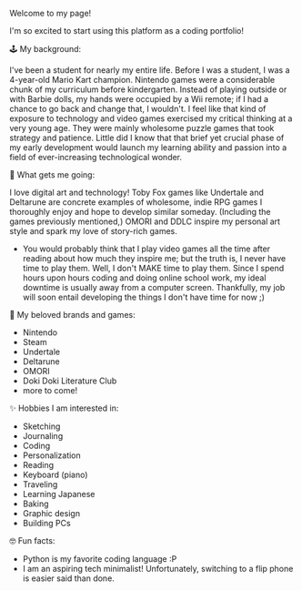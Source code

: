                                                                                                                                                                                                                                                                      
Welcome to my page!    

I'm so excited to start using this platform as a coding portfolio! 

🕹️ My background: 

I've been a student for nearly my entire life. Before I was a student, I was a 4-year-old Mario Kart champion. Nintendo games were a considerable chunk of my curriculum before kindergarten. 
Instead of playing outside or with Barbie dolls, my hands were occupied by a Wii remote; if I had a chance to go back and change that, I wouldn't. I feel like that kind of exposure to technology and
video games exercised my critical thinking at a very young age. They were mainly wholesome puzzle games that took strategy and patience. Little did I know that that brief yet crucial phase of my early development would 
launch my learning ability and passion into a field of ever-increasing technological wonder.

🎇 What gets me going:

I love digital art and technology! Toby Fox games like Undertale and Deltarune are concrete examples of wholesome, indie RPG games I thoroughly enjoy and hope to develop similar someday. 
(Including the games previously mentioned,) OMORI and DDLC inspire my personal art style and spark my love of story-rich games.
- You would probably think that I play video games all the time after reading about how much they inspire me; but the truth is, I never have time to play them. Well, I don't MAKE time to play them.
  Since I spend hours upon hours coding and doing online school work, my ideal downtime is usually away from a computer screen. Thankfully, my job will soon entail developing the things I don't have time for now ;)

👾 My beloved brands and games:

- Nintendo
- Steam
- Undertale
- Deltarune
- OMORI
- Doki Doki Literature Club
- more to come!

✨ Hobbies I am interested in:

- Sketching
- Journaling
- Coding
- Personalization
- Reading
- Keyboard (piano)
- Traveling
- Learning Japanese
- Baking
- Graphic design
- Building PCs

🤓 Fun facts:

- Python is my favorite coding language :P
- I am an aspiring tech minimalist! Unfortunately, switching to a flip phone is easier said than done.
